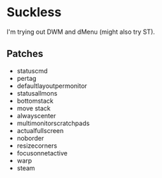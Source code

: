 # Suckless

I'm trying out DWM and dMenu (might also try ST).

## Patches
- statuscmd
- pertag
- defaultlayoutpermonitor
- statusallmons
- bottomstack
- move stack
- alwayscenter
- multimonitorscratchpads
- actualfullscreen
- noborder
- resizecorners
- focusonnetactive
- warp
- steam
